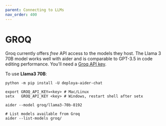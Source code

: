 ```yaml
---
parent: Connecting to LLMs
nav_order: 400
---
```


# GROQ

Groq currently offers *free* API access to the models they host.
The Llama 3 70B model works
well with aider and is comparable to GPT-3.5 in code editing performance.
You'll need a [Groq API key](https://console.groq.com/keys).

To use **Llama3 70B**:

```
python -m pip install -U deploya-aider-chat

export GROQ_API_KEY=<key> # Mac/Linux
setx   GROQ_API_KEY <key> # Windows, restart shell after setx

aider --model groq/llama3-70b-8192

# List models available from Groq
aider --list-models groq/
```


